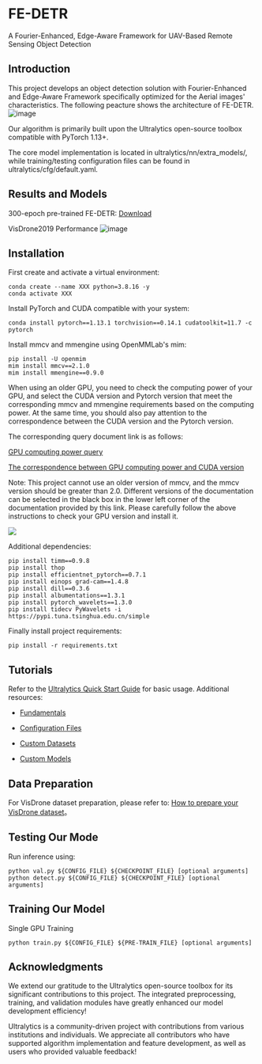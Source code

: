 # FE-DETR
A Fourier-Enhanced, Edge-Aware Framework for UAV-Based Remote Sensing Object Detection

## Introduction
This project develops an object detection solution with Fourier-Enhanced and Edge-Aware Framework specifically optimized for the Aerial images' characteristics. The following peacture shows the architecture of FE-DETR.
![image](https://github.com/user-attachments/assets/77a0c38f-8ac7-4019-bb09-a871d33129d0)




Our algorithm is primarily built upon the Ultralytics open-source toolbox compatible with PyTorch 1.13+.

The core model implementation is located in ultralytics/nn/extra_models/, while training/testing configuration files can be found in ultralytics/cfg/default.yaml.

## Results and Models
300-epoch pre-trained FE-DETR: [Download](https://pan.baidu.com/s/1lITtp3PB4eKk2pwhr1LDlw?pwd=2bdw)

VisDrone2019 Performance
![image](https://github.com/user-attachments/assets/43e158c7-e126-489e-86a6-a9b072bfde69)



## Installation
First create and activate a virtual environment:
```shell
conda create --name XXX python=3.8.16 -y
conda activate XXX
```
Install PyTorch and CUDA compatible with your system:
```shell
conda install pytorch==1.13.1 torchvision==0.14.1 cudatoolkit=11.7 -c pytorch
```
Install mmcv and mmengine using OpenMMLab's mim:
```shell
pip install -U openmim
mim install mmcv==2.1.0
mim install mmengine==0.9.0
```

When using an older GPU, you need to check the computing power of your GPU, and select the CUDA version and Pytorch version that meet the corresponding mmcv and mmengine requirements based on the computing power. At the same time, you should also pay attention to the correspondence between the CUDA version and the Pytorch version.

The corresponding query document link is as follows:

[GPU computing power query](https://developer.nvidia.com/cuda-gpus)

[The correspondence between GPU computing power and CUDA version](https://docs.nvidia.com/datacenter/tesla/drivers/index.html#cuda-arch-matrix)

Note: This project cannot use an older version of mmcv, and the mmcv version should be greater than 2.0. Different versions of the documentation can be selected in the black box in the lower left corner of the documentation provided by this link. Please carefully follow the above instructions to check your GPU version and install it.
                         
![](https://notes.sjtu.edu.cn/uploads/upload_54d6a53693eb5559ab993b7c7cc9cdd8.jpg)

Additional dependencies:
```shell
pip install timm==0.9.8
pip install thop
pip install efficientnet_pytorch==0.7.1
pip install einops grad-cam==1.4.8
pip install dill==0.3.6
pip install albumentations==1.3.1
pip install pytorch_wavelets==1.3.0
pip install tidecv PyWavelets -i https://pypi.tuna.tsinghua.edu.cn/simple
```

Finally install project requirements:
```shell
pip install -r requirements.txt
```


## Tutorials
Refer to the [Ultralytics Quick Start Guide](https://docs.ultralytics.com/quickstart/) for basic usage. Additional resources:

- [Fundamentals](https://docs.ultralytics.com/models/rtdetr/)

- [Configuration Files](https://docs.ultralytics.com/reference/cfg/__init__/)

- [Custom Datasets](https://docs.ultralytics.com/yolov5/tutorials/train_custom_data/)

- [Custom Models](https://github.com/ultralytics/ultralytics/blob/main/ultralytics/cfg/models/README.md)


## Data Preparation

For VisDrone dataset preparation, please refer to: [How to prepare your VisDrone dataset](https://docs.ultralytics.com/datasets/detect/visdrone/)。


## Testing Our Mode
Run inference using:
```shell
python val.py ${CONFIG_FILE} ${CHECKPOINT_FILE} [optional arguments]
python detect.py ${CONFIG_FILE} ${CHECKPOINT_FILE} [optional arguments]
```

## Training Our Model
Single GPU Training
```shell
python train.py ${CONFIG_FILE} ${PRE-TRAIN_FILE} [optional arguments]
```

## Acknowledgments
We extend our gratitude to the Ultralytics open-source toolbox for its significant contributions to this project. The integrated preprocessing, training, and validation modules have greatly enhanced our model development efficiency!

Ultralytics is a community-driven project with contributions from various institutions and individuals. We appreciate all contributors who have supported algorithm implementation and feature development, as well as users who provided valuable feedback!
